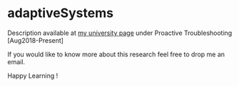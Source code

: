 # adaptiveSystems

Description available at [my university page](http://www.cs.toronto.edu/~shaktik/) under Proactive Troubleshooting [Aug2018-Present]

If you would like to know more about this research feel free to drop me an email.

Happy Learning !

